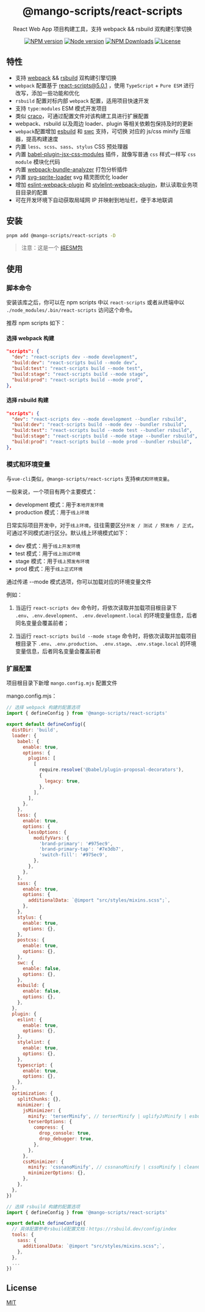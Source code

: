 <h1 align="center">
@mango-scripts/react-scripts
</h1>
<p align="center">
React Web App 项目构建工具，支持 webpack && rsbuild 双构建引擎切换
<p>
<p align="center">
<a href="https://www.npmjs.com/package/@mango-scripts/react-scripts" target="__blank" rel="noopener noreferrer"><img src="https://img.shields.io/npm/v/@mango-scripts/react-scripts?label=" alt="NPM version"></a>
<a href="https://www.npmjs.com/package/@mango-scripts/react-scripts" target="__blank" rel="noopener noreferrer"><img src="https://img.shields.io/node/v/@mango-scripts/react-scripts" alt="Node version"></a>
<a href="https://www.npmjs.com/package/@mango-scripts/react-scripts" target="__blank" rel="noopener noreferrer"><img alt="NPM Downloads" src="https://img.shields.io/npm/dt/@mango-scripts/react-scripts"></a>
<a href="./LICENSE" target="__blank" rel="noopener noreferrer"><img alt="License" src="https://img.shields.io/github/license/Albertlin0923/mango-scripts"></a>
</p>

## 特性

- 支持 [webpack](https://github.com/webpack/webpack) && [rsbuild](https://github.com/web-infra-dev/rsbuild) 双构建引擎切换
- `webpack` 配置基于 [react-scripts@5.0.1](https://github.com/facebook/create-react-app/tree/main/packages/react-scripts) ，使用 `TypeScript` + `Pure ESM` 进行改写，添加一些功能和优化
- `rsbuild` 配置对标内部 `webpack` 配置，适用项目快速开发
- 支持 `type:modules` ESM 模式开发项目
- 类似 [craco](https://github.com/dilanx/craco)，可通过配置文件对该构建工具进行扩展配置
- webpack、rsbuild 以及周边 loader、plugin 等相关依赖包保持及时的更新
- `webpack`配置增加 [esbuild](https://github.com/evanw/esbuild) 和 [swc](https://github.com/swc-project/swc) 支持，可切换 对应的 js/css minify 压缩器，提高构建速度
- 内置 `less`、`scss`、`sass`、`stylus` CSS 预处理器
- 内置 [babel-plugin-jsx-css-modules](https://github.com/CJY0208/babel-plugin-jsx-css-modules) 插件，就像写普通 `css` 样式一样写 `css module` 模块化代码
- 内置 [webpack-bundle-analyzer](https://github.com/webpack-contrib/webpack-bundle-analyzer) 打包分析插件
- 内置 [svg-sprite-loader](https://github.com/JetBrains/svg-sprite-loader) svg 精灵图优化 loader
- 增加 [eslint-webpack-plugin](https://github.com/webpack-contrib/eslint-webpack-plugin) 和 [stylelint-webpack-plugin](https://github.com/webpack-contrib/stylelint-webpack-plugin)，默认读取业务项目目录的配置
- 可在开发环境下自动获取局域网 IP 并映射到地址栏，便于本地联调

## 安装

```bash
pnpm add @mango-scripts/react-scripts -D
```

> 注意：这是一个 [纯ESM包](https://gist.github.com/sindresorhus/a39789f98801d908bbc7ff3ecc99d99c#pure-esm-package)

## 使用

### 脚本命令

安装该库之后，你可以在 npm scripts 中以 `react-scripts` 或者从终端中以 `./node_modules/.bin/react-scripts` 访问这个命令。

推荐 npm scripts 如下：

#### 选择 webpack 构建

```json
"scripts": {
  "dev": "react-scripts dev --mode development",
  "build:dev": "react-scripts build --mode dev",
  "build:test": "react-scripts build --mode test",
  "build:stage": "react-scripts build --mode stage",
  "build:prod": "react-scripts build --mode prod",
},
```

#### 选择 rsbuild 构建

```json
"scripts": {
  "dev": "react-scripts dev --mode development --bundler rsbuild",
  "build:dev": "react-scripts build --mode dev --bundler rsbuild",
  "build:test": "react-scripts build --mode test --bundler rsbuild",
  "build:stage": "react-scripts build --mode stage --bundler rsbuild",
  "build:prod": "react-scripts build --mode prod --bundler rsbuild",
},
```

### 模式和环境变量

与`vue-cli`类似，`@mango-scripts/react-scripts` 支持`模式和环境变量`。

一般来说，一个项目有两个主要模式：

- development 模式：用于`本地开发环境`
- production 模式：用于`线上环境`

日常实际项目开发中，对于`线上环境`，往往需要区分`开发 / 测试 / 预发布 / 正式`，可通过不同模式进行区分。默认线上环境模式如下：

- dev 模式：用于`线上开发环境`
- test 模式：用于`线上测试环境`
- stage 模式：用于`线上预发布环境`
- prod 模式：用于`线上正式环境`

通过传递 --mode 模式选项，你可以加载对应的环境变量文件

例如：

1. 当运行 `react-scripts dev` 命令时，将依次读取并加载项目根目录下 `.env`、`.env.development`、 `.env.development.local` 的环境变量信息，后者同名变量会覆盖前者；

2. 当运行 `react-scripts build --mode stage` 命令时，将依次读取并加载项目根目录下 `.env`、`.env.production`、 `.env.stage`、`.env.stage.local` 的环境变量信息，后者同名变量会覆盖前者

### 扩展配置

项目根目录下新增 `mango.config.mjs` 配置文件

mango.config.mjs：

```mjs
// 选择 webpack 构建的配置选项
import { defineConfig } from '@mango-scripts/react-scripts'

export default defineConfig({
  distDir: 'build',
  loader: {
    babel: {
      enable: true,
      options: {
        plugins: [
          [
            require.resolve('@babel/plugin-proposal-decorators'),
            {
              legacy: true,
            },
          ],
        ],
      },
    },
    less: {
      enable: true,
      options: {
        lessOptions: {
          modifyVars: {
            'brand-primary': '#975ec9',
            'brand-primary-tap': '#7e3db7',
            'switch-fill': '#975ec9',
          },
        },
      },
    },
    sass: {
      enable: true,
      options: {
        additionalData: `@import "src/styles/mixins.scss";`,
      },
    },
    stylus: {
      enable: true,
      options: {},
    },
    postcss: {
      enable: true,
      options: {},
    },
    swc: {
      enable: false,
      options: {},
    },
    esbuild: {
      enable: false,
      options: {},
    },
  },
  plugin: {
    eslint: {
      enable: true,
      options: {},
    },
    stylelint: {
      enable: true,
      options: {},
    },
    typescript: {
      enable: true,
      options: {},
    },
  },
  optimization: {
    splitChunks: {},
    minimizer: {
      jsMinimizer: {
        minify: 'terserMinify', // terserMinify | uglifyJsMinify | esbuildMinify | swcMinify
        terserOptions: {
          compress: {
            drop_console: true,
            drop_debugger: true,
          },
        },
      },
      cssMinimizer: {
        minify: 'cssnanoMinify', // cssnanoMinify | cssoMinify | cleanCssMinify | esbuildMinify  | lightningCssMinify | swcMinify
        minimizerOptions: {},
      },
    },
  },
})
```

```mjs
// 选择 rsbuild 构建的配置选项
import { defineConfig } from '@mango-scripts/react-scripts'

export default defineConfig({
  // 具体配置参考rsbuild配置文档：https://rsbuild.dev/config/index
  tools: {
    sass: {
      additionalData: `@import "src/styles/mixins.scss";`,
    },
  },
  ...
})
```

## License

[MIT](./LICENSE)
